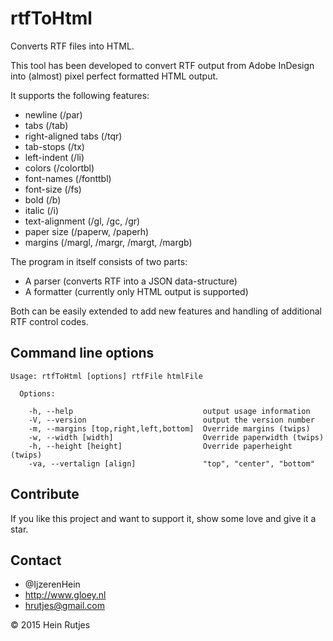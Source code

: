# rtfToHtml

Converts RTF files into HTML.

This tool has been developed to convert RTF output from Adobe InDesign into
(almost) pixel perfect formatted HTML output.

It supports the following features:
- newline (/par)
- tabs (/tab)
- right-aligned tabs (/tqr)
- tab-stops (/tx)
- left-indent (/li)
- colors (/colortbl)
- font-names (/fonttbl)
- font-size (/fs)
- bold (/b)
- italic (/i)
- text-alignment (/gl, /gc, /gr)
- paper size (/paperw, /paperh)
- margins (/margl, /margr, /margt, /margb)


The program in itself consists of two parts:
- A parser (converts RTF into a JSON data-structure)
- A formatter (currently only HTML output is supported)


Both can be easily extended to add new features and handling of additional RTF control codes.


## Command line options

```
Usage: rtfToHtml [options] rtfFile htmlFile

  Options:

    -h, --help                             output usage information
    -V, --version                          output the version number
    -m, --margins [top,right,left,bottom]  Override margins (twips)
    -w, --width [width]                    Override paperwidth (twips)
    -h, --height [height]                  Override paperheight (twips)
    -va, --vertalign [align]               "top", "center", "bottom"
```


## Contribute

If you like this project and want to support it, show some love
and give it a star.


## Contact
-   @IjzerenHein
-   http://www.gloey.nl
-   hrutjes@gmail.com

© 2015 Hein Rutjes

